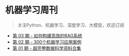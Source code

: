 # 机器学习周刊

> 关注Python、机器学习、深度学习、大模型，欢迎订阅

* [第 03 期 - 如何构建高效的RAG系统](https://weekly.zhanglearning.com/posts/03-如何构建高效的RAG系统)
* [第 02 期 - 300个机器学习应用案例](https://weekly.zhanglearning.com/posts/02-300个机器学习应用案例)
* [第 01 期 - 超完整数据科学资料合集](https://weekly.zhanglearning.com/posts/01-超完整数据科学资料合集)
